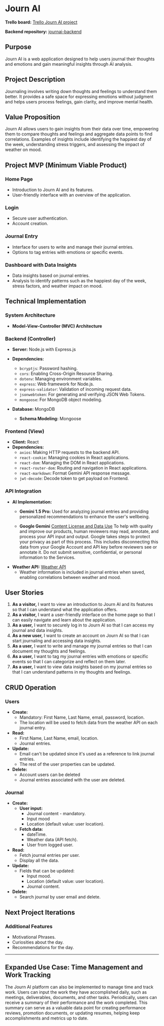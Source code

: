 Journ AI
========

**Trello board:** [Trello Journ AI project](https://trello.com/)

**Backend repository:** [journai-backend](https://github.com/SilvinaFigueroa/journai-backend)


Purpose
-------

Journ AI is a web application designed to help users journal their thoughts and emotions and gain meaningful insights through AI analysis.

Project Description
-------------------

Journaling involves writing down thoughts and feelings to understand them better. It provides a safe space for expressing emotions without judgment and helps users process feelings, gain clarity, and improve mental health.

Value Proposition
-----------------

Journ AI allows users to gain insights from their data over time, empowering them to compare thoughts and feelings and aggregate data points to find correlations. Examples of insights include identifying the happiest day of the week, understanding stress triggers, and assessing the impact of weather on mood.

Project MVP (Minimum Viable Product)
------------------------------------

### Home Page

-   Introduction to Journ AI and its features.
-   User-friendly interface with an overview of the application.

### Login

-   Secure user authentication.
-   Account creation.

### Journal Entry

-   Interface for users to write and manage their journal entries.
-   Options to tag entries with emotions or specific events.

### Dashboard with Data Insights

-   Data insights based on journal entries.
-   Analysis to identify patterns such as the happiest day of the week, stress factors, and weather impact on mood.

Technical Implementation
------------------------

### System Architecture

-   **Model-View-Controller (MVC) Architecture**

### Backend (Controller)

-   **Server:** Node.js with Express.js

-   **Dependencies:**

    -   `bcryptjs`: Password hashing.
    -   `cors`: Enabling Cross-Origin Resource Sharing.
    -   `dotenv`: Managing environment variables.
    -   `express`: Web framework for Node.js.
    -   `express-validator`: Validation of incoming request data.
    -   `jsonwebtoken`: For generating and verifying JSON Web Tokens.
    -   `mongoose`: For MongoDB object modeling.
-   **Database:** MongoDB

    -   **Schema Modeling:** Mongoose

### Frontend (View)

-   **Client:** React
-   **Dependencies:**
    -   `axios`: Making HTTP requests to the backend API.
    -   `react-cookie`: Managing cookies in React applications.
    -   `react-dom`: Managing the DOM in React applications.
    -   `react-router-dom`: Routing and navigation in React applications.
    -   `react-markdown`: Format Gemini API response message.
    -   `jwt-decode`: Decode token to get payload on Frontend.

### API Integration

-   **AI Implementation:**
    -   **Gemini 1.5 Pro:** Used for analyzing journal entries and providing personalized recommendations to enhance the user's wellbeing.
 
    -   **Google Gemini** [Content License and Data Use](https://support.google.com/gemini/answer/13594961?hl=en#config_settings)
        To help with quality and improve our products, human reviewers may read, annotate, and process your API input and output. Google takes steps to protect your privacy as part of this process. This includes disconnecting this data           from your Google Account and API key before reviewers see or annotate it. Do not submit sensitive, confidential, or personal information to the Services.
-   **Weather API:** [Weather API](https://www.weatherapi.com/)
    -   Weather information is included in journal entries when saved, enabling correlations between weather and mood.

User Stories
------------

1.  **As a visitor,** I want to view an introduction to Journ AI and its features so that I can understand what the application offers.
2.  **As a visitor,** I want a user-friendly interface on the home page so that I can easily navigate and learn about the application.
3.  **As a user,** I want to securely log in to Journ AI so that I can access my journal and data insights.
4.  **As a new user,** I want to create an account on Journ AI so that I can start journaling and accessing data insights.
5.  **As a user,** I want to write and manage my journal entries so that I can document my thoughts and feelings.
6.  **As a user,** I want to tag my journal entries with emotions or specific events so that I can categorize and reflect on them later.
7.  **As a user,** I want to view data insights based on my journal entries so that I can understand patterns in my thoughts and feelings.

CRUD Operation
--------------

### Users

-   **Create:**
    -   Mandatory: First Name, Last Name, email, password, location.
    -   The location will be used to fetch data from the weather API on each journal entry.
-   **Read:**
    -   First Name, Last Name, email, location.
    -   Journal entries.
-   **Update:**
    -   Email can't be updated since it's used as a reference to link journal entries.
    -   The rest of the user properties can be updated.
-   **Delete:**
    -   Account users can be deleted
    -   Journal entries associated with the user are deleted.

### Journal

-   **Create:**
    -   **User input:**
        -   Journal content - mandatory.
        -   Input mood 
        -   Location (default value: user location).
    -   **Fetch data:**
        -   dateTime.
        -   Weather data (API fetch).
        -   User from logged user.
-   **Read:**
    -   Fetch journal entries per user.
    -   Display all the data.
-   **Update:**
    -   Fields that can be updated:
        -   Input mood.
        -   Location (default value: user location).
        -   Journal content.
-   **Delete:**
    -   Search journal by user email and delete.

Next Project Iterations
-----------------------

### Additional Features

-   Motivational Phrases.
-   Curiosities about the day.
-   Recommendations for the day.

* * * * *

Expanded Use Case: Time Management and Work Tracking
----------------------------------------------------

The Journ AI platform can also be implemented to manage time and track work. Users can input the work they have accomplished daily, such as meetings, deliverables, documents, and other tasks. Periodically, users can receive a summary of their performance and the work completed. This summary can serve as a valuable data point for creating performance reviews, promotion documents, or updating resumes, helping keep accomplishments and metrics up to date.
